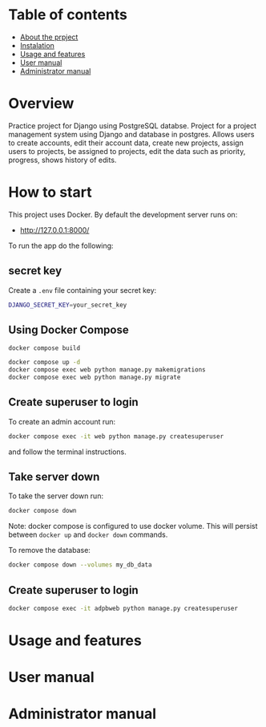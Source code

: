 # Table of contents

- [About the prpject](#overview)
- [Instalation](#how-to-start)
- [Usage and features](#usage-and-features)
- [User manual](#user-manual)
- [Administrator manual](#administrator-manual)

# Overview

Practice project for Django using PostgreSQL databse. Project for a project management system using Django and database in postgres. Allows users to create accounts, edit their account data, create new projects, assign users to projects, be assigned to projects, edit the data such as priority, progress, shows history of edits.

# How to start

This project uses Docker. By default the development server runs on:
- http://127.0.0.1:8000/

To run the app do the following:

## secret key
Create a `.env` file containing your secret key:
```bash
DJANGO_SECRET_KEY=your_secret_key
```

## Using Docker Compose

```
docker compose build
```

```bash
docker compose up -d
docker compose exec web python manage.py makemigrations
docker compose exec web python manage.py migrate
```

## Create superuser to login
To create an admin account run:

```bash
docker compose exec -it web python manage.py createsuperuser
```
and follow the terminal instructions.

## Take server down

To take the server down run:
```bash
docker compose down
```
Note: docker compose is configured to use docker volume. This will persist between `docker up` and `docker down` commands.

To remove the database:
```bash
docker compose down --volumes my_db_data
```

## Create superuser to login

```bash
docker compose exec -it adpbweb python manage.py createsuperuser
```

# Usage and features

# User manual

# Administrator manual